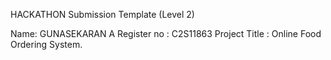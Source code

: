 HACKATHON Submission Template (Level 2)

Name: GUNASEKARAN A
Register no : C2S11863
Project Title : Online Food Ordering System.
